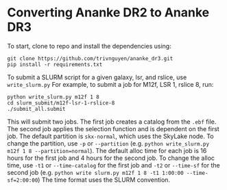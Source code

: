 # Converting Ananke DR2 to Ananke DR3

To start, clone to repo and install the dependencies using:
```
git clone https://github.com/trivnguyen/ananke_dr3.git
pip install -r requirements.txt
```

To submit a SLURM script for a given galaxy, lsr, and rslice, use `write_slurm.py`
For example, to submit a job for M12f, LSR 1, rslice 8, run:
```
python write_slurm.py m12f 1 8
cd slurm_submit/m12f-lsr-1-rslice-8
./submit_all.submit
```
This will submit two jobs. The first job creates a catalog from the `.ebf` file.
The second job applies the selection function and is dependent on the first job.
The default partition is `skx-normal`, which uses the SkyLake node.
To change the partition, use `-p` or `--partition`
(e.g. `python write_slurm.py m12f 1 8 --partition=normal`).
The default alloc time for each job is 16 hours for the first job and 4 hours for the second job.
To change the alloc time, use `-t1` or `--time-catalog` for the first job and `-t2` or `--time-sf`
for the second job (e.g. `python write slurm.py m12f 1 8 -t1 1:00:00 --time-sf=2:00:00`)
The time format uses the SLURM convention.


